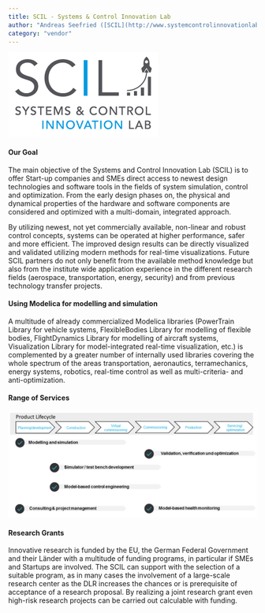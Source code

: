 ```yaml
---
title: SCIL - Systems & Control Innovation Lab
author: "Andreas Seefried ([SCIL](http://www.systemcontrolinnovationlab.de/)"
category: "vendor"
---
```


![logo](logo1.jpg)

#### Our Goal
The main objective of the Systems and Control Innovation Lab
(SCIL) is to offer Start-up companies and SMEs direct access to
newest design technologies and software tools in the fields of
system simulation, control and optimization. From the early
design phases on, the physical and dynamical properties of
the hardware and software components are considered and
optimized with a multi-domain, integrated approach.

By utilizing newest, not yet commercially available, non-linear
and robust control concepts, systems can be operated at
higher performance, safer and more efficient. The improved
design results can be directly visualized and validated utilizing
modern methods for real-time visualizations. Future SCIL
partners do not only benefit from the available method
knowledge but also from the institute wide application
experience in the different research fields (aerospace,
transportation, energy, security) and from previous technology
transfer projects.

#### Using Modelica for modelling and simulation
A multitude of already commercialized Modelica libraries (PowerTrain Library for
vehicle systems, FlexibleBodies Library for modelling of flexible
bodies, FlightDynamics Library for modelling of aircraft
systems, Visualization Library for model-integrated real-time
visualization, etc.) is complemented by a greater number of
internally used libraries covering the whole spectrum of the
areas transportation, aeronautics, terramechanics, energy
systems, robotics, real-time control as well as multi-criteria- and anti-optimization.

#### Range of Services
![](services.png)

#### Research Grants
Innovative research is funded by the EU, the German Federal
Government and their Länder with a multitude of funding
programs, in particular if SMEs and Startups are involved. The
SCIL can support with the selection of a suitable program, as
in many cases the involvement of a large-scale research center
as the DLR increases the chances or is prerequisite of
acceptance of a research proposal. By realizing a joint research
grant even high-risk research projects can be carried out
calculable with funding.

